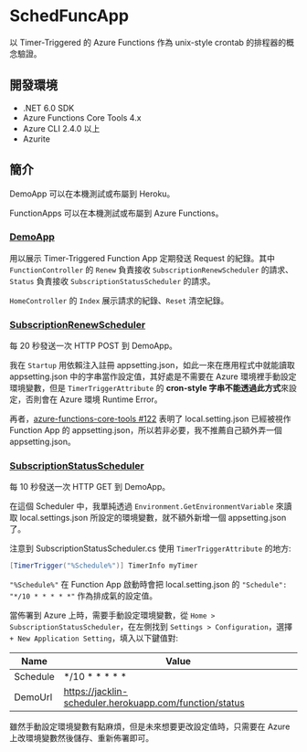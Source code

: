 # SchedFuncApp

以 Timer-Triggered 的 Azure Functions 作為 unix-style crontab 的排程器的概念驗證。

## 開發環境

- .NET 6.0 SDK
- Azure Functions Core Tools 4.x
- Azure CLI 2.4.0 以上
- Azurite

## 簡介

DemoApp 可以在本機測試或布屬到 Heroku。

FunctionApps 可以在本機測試或布屬到 Azure Functions。

### [**DemoApp**](https://github.com/blueskyson/SchedFuncApps/tree/main/DemoApp/DemoApp.MvcApp)

用以展示 Timer-Triggered Function App 定期發送 Request 的紀錄。其中 `FunctionController` 的 `Renew` 負責接收 `SubscriptionRenewScheduler` 的請求、`Status` 負責接收 `SubscriptionStatusScheduler` 的請求。

`HomeController` 的 `Index` 展示請求的紀錄、`Reset` 清空紀錄。

### [**SubscriptionRenewScheduler**](https://github.com/blueskyson/SchedFuncApps/tree/main/FunctionApps/FunctionApps.SubscriptionRenewScheduler)

每 20 秒發送一次 HTTP POST 到 DemoApp。

我在 `Startup` 用依賴注入註冊 appsetting.json，如此一來在應用程式中就能讀取 appsetting.json 中的字串當作設定值，其好處是不需要在 Azure 環境裡手動設定環境變數，但是 `TimerTriggerAttribute` 的 **cron-style 字串不能透過此方式**來設定，否則會在 Azure 環境 Runtime Error。

再者，[azure-functions-core-tools #122](https://github.com/Azure/azure-functions-core-tools/issues/122) 表明了 local.setting.json 已經被視作 Function App 的 appsetting.json，所以若非必要，我不推薦自己額外弄一個 appsetting.json。

### [**SubscriptionStatusScheduler**](https://github.com/blueskyson/SchedFuncApps/tree/main/FunctionApps/FunctionApps.SubscriptionStatusScheduler)

每 10 秒發送一次 HTTP GET 到 DemoApp。

在這個 Scheduler 中，我單純透過 `Environment.GetEnvironmentVariable` 來讀取 local.settings.json 所設定的環境變數，就不額外新增一個 appsetting.json 了。

注意到 SubscriptionStatusScheduler.cs 使用 `TimerTriggerAttribute` 的地方:

```csharp
[TimerTrigger("%Schedule%")] TimerInfo myTimer
```

`"%Schedule%"` 在 Function App 啟動時會把 local.setting.json 的 `"Schedule": "*/10 * * * * *"` 作為排成氣的設定值。

當佈署到 Azure 上時，需要手動設定環境變數，從 `Home > SubscriptionStatusScheduler`，在左側找到 `Settings > Configuration`，選擇 `+ New Application Setting`，填入以下鍵值對:

|Name|Value|
|----|-----|
|Schedule|*/10 * * * * *|
|DemoUrl|https://jacklin-scheduler.herokuapp.com/function/status|

雖然手動設定環境變數有點麻煩，但是未來想要更改設定值時，只需要在 Azure 上改環境變數然後儲存、重新佈署即可。
